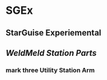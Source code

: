 # SGEx
## StarGuise Experiemental

## *WeldMeld Station Parts*

### **mark three** Utility Station Arm

